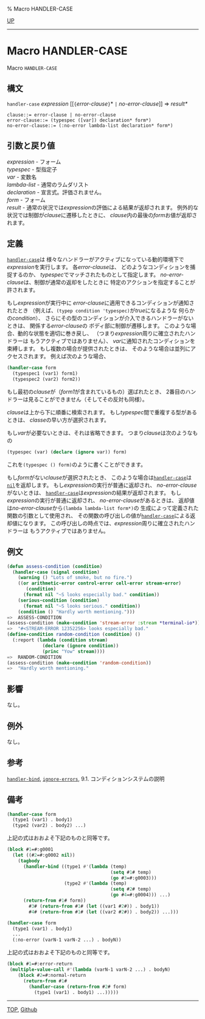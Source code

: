 % Macro HANDLER-CASE

[UP](9.2.html)  

---

# Macro **HANDLER-CASE**


Macro `HANDLER-CASE`


## 構文

`handler-case` *expression*
 [[`{`*error-clause*`}`\* `|` *no-error-clause*]]
 => *result\**

```
clause::= error-clause | no-error-clause 
error-clause::= (typespec ([var]) declaration* form*) 
no-error-clause::= (:no-error lambda-list declaration* form*) 
```


## 引数と戻り値

*expression* - フォーム  
*typespec* - 型指定子  
*var* - 変数名  
*lambda-list* - 通常のラムダリスト  
*declaration* - 宣言式。評価されません。  
*form* - フォーム  
*result* - 通常の状況では*expression*の評価による結果が返却されます。
例外的な状況では制御が*clause*に遷移したときに、
*clause*内の最後の*form*お値が返却されます。


## 定義

[`handler-case`](9.2.handler-case.html)は
様々なハンドラーがアクティブになっている動的環境下で
*expression*を実行します。
各*error-clause*は、
どのようなコンディションを捕捉するのか、
*typespec*でマッチされたものとして指定します。
*no-error-clause*は、制御が通常の返却をしたときに
特定のアクションを指定することが許されます。

もし*expression*が実行中に
*error-clause*に適用できるコンディションが通知されたとき
（例えば、`(typep condition 'typespec)`が*true*になるような
何らかの*condition*）、
さらにその型のコンディションが介入できるハンドラーがないときは、
関係する*error-clause*の
ボディ部に制御が遷移します。
このような場合、動的な状態を適切に巻き戻し、
（つまり*expression*周りに確立されたハンドラーは
もうアクティブではありません）、
*var*に通知されたコンディションを束縛します。
もし複数の場合が提供されたときは、
そのような場合は並列にアクセスされます。
例えば次のような場合、

```lisp
(handler-case form
  (typespec1 (var1) form1)
  (typespec2 (var2) form2))
```

もし最初の*clause*が（*form1*が含まれているもの）選ばれたとき、
2番目のハンドラーは見ることができません（そしてその反対も同様）。

*clause*は上から下に順番に検索されます。
もし*typespec*間で重複する型があるときは、
*classe*の早い方が選択されます。

もし*var*が必要ないときは、それは省略できます。
つまり*clause*は次のようなもの

```lisp
(typespec (var) (declare (ignore var)) form)
```

これを`(typespec () form)`のように書くことができます。

もし*form*がない*clause*が選択されたとき、
このような場合は[`handler-case`](9.2.handler-case.html)は[`nil`](5.3.nil-variable.html)を返却します。
もし*expression*の実行が普通に返却され、
*no-error-clause*がないときは、
[`handler-case`](9.2.handler-case.html)は*expression*の結果が返却されます。
もし*expression*の実行が普通に返却され、
*no-error-clause*があるときは、
返却値は*no-error-clause*から`(lambda lambda-list form*)`の
生成によって定義された関数の引数として使用され、
その関数の呼び出しの値が[`handler-case`](9.2.handler-case.html)による返却値になります。
この呼び出しの時点では、*expression*周りに確立されたハンドラーは
もうアクティブではありません。


## 例文

```lisp
(defun assess-condition (condition)
  (handler-case (signal condition)
    (warning () "Lots of smoke, but no fire.")
    ((or arithmetic-error control-error cell-error stream-error)
       (condition)
      (format nil "~S looks especially bad." condition))
    (serious-condition (condition)
      (format nil "~S looks serious." condition))
    (condition () "Hardly worth mentioning.")))
=>  ASSESS-CONDITION
(assess-condition (make-condition 'stream-error :stream *terminal-io*))
=>  "#<STREAM-ERROR 12352256> looks especially bad."
(define-condition random-condition (condition) () 
  (:report (lambda (condition stream)
             (declare (ignore condition))
             (princ "Yow" stream))))
=>  RANDOM-CONDITION
(assess-condition (make-condition 'random-condition))
=>  "Hardly worth mentioning."
```


## 影響

なし。


## 例外

なし。


## 参考

[`handler-bind`](9.2.handler-bind.html),
[`ignore-errors`](9.2.ignore-errors.html),
9.1. コンディションシステムの説明


## 備考

```lisp
(handler-case form
  (type1 (var1) . body1)
  (type2 (var2) . body2) ...)
```

上記の式はおおよそ下記のものと同等です。

```lisp
(block #1=#:g0001
  (let ((#2=#:g0002 nil))
    (tagbody
      (handler-bind ((type1 #'(lambda (temp)
                                      (setq #1# temp)
                                      (go #3=#:g0003)))
                     (type2 #'(lambda (temp)
                                      (setq #2# temp)
                                      (go #4=#:g0004))) ...)
      (return-from #1# form))
        #3# (return-from #1# (let ((var1 #2#)) . body1))
        #4# (return-from #1# (let ((var2 #2#)) . body2)) ...)))
```

```lisp
(handler-case form
  (type1 (var1) . body1)
  ...
  (:no-error (varN-1 varN-2 ...) . bodyN))
```

上記の式はおおよそ下記のものと同等です。

```lisp
(block #1=#:error-return
 (multiple-value-call #'(lambda (varN-1 varN-2 ...) . bodyN)
    (block #2=#:normal-return
      (return-from #1#
        (handler-case (return-from #2# form)
          (type1 (var1) . body1) ...)))))
```


---
[TOP](index.html),  [Github](https://github.com/nptcl/npt-japanese)

